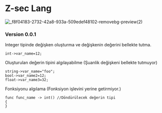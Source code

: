 # Z-sec Lang
![_f8f04183-2732-42a8-933a-509edef48102-removebg-preview(2)](https://github.com/user-attachments/assets/5feb85b1-f1c4-454c-8263-9de37c4b13be)
### Version 0.0.1

Integer tipinde değişken oluşturma ve değişkenin değerini bellekte tutma. 
```
int->var_name=12;
```
Oluşturulan değerin tipini algılayabilme (Şuanlik değişkeni bellekte tutmuyor)
```
string->var_name="foo";
bool->var_name2=12;
float->var_name3=32;
```
Fonksiyonu algılama (Fonksiyon işlevini yerine getirmiyor.)
```
func func_name -> int() //Döndürülecek değerin tipi
{
}
```
